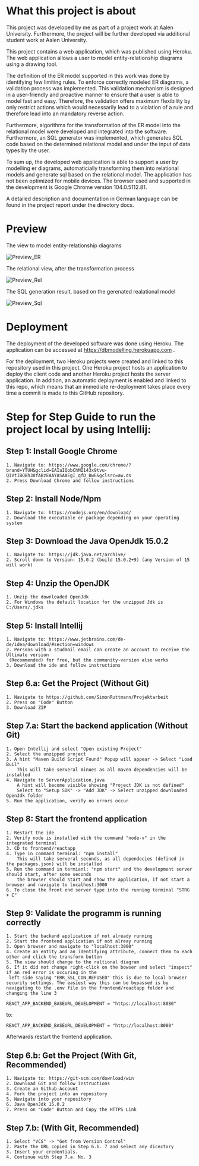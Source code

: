 # What this project is about

This project was developed by me as part of a project work at Aalen University. Furthermore, the project will be further developed via additional student work at Aalen University. 

This project contains a web application, which was published using Heroku. The web application allows a user to model entity-relationship diagrams using a drawing tool.

The definition of the ER model supported in this work was done by identifying few limiting rules.
To enforce correctly modeled ER diagrams, a validation process was implemented. This validation mechanism is designed in a user-friendly and proactive manner to ensure that a user is able to model fast and easy. Therefore, the validation offers maximum flexibility by only restrict actions which would necessarily lead to a violation of a rule and therefore lead into an mandatory reverse action.

Furthermore, algorithms for the transformation of the ER model into the relational model were developed and integrated into the software. 
Furthermore, an SQL generator was implemented, which generates SQL code based on the determined relational model and under the input of data types by the user.

To sum up, the developed web application is able to support a user by modelling er diagrams, automaticially transforming them into relational models and generate sql based on the relational model. The application has not been optimized for mobile devices.
The browser used and supported in the development is Google Chrome version 104.0.5112.81.

A detailed description and documentation in German language can be found in the project report under the directory docs.

# Preview

The view to model entity-relationship diagrams

![Preview_ER](https://user-images.githubusercontent.com/67674601/203057244-4f723a86-3342-4181-a049-6c37378f5403.PNG)

The relational view, after the transformation process

![Preview_Rel](https://user-images.githubusercontent.com/67674601/203057268-58131826-e659-4ceb-a087-0d7ea91866b3.PNG)

The SQL generation result, based on the gerenated realational model

![Preview_Sql](https://user-images.githubusercontent.com/67674601/203058203-ed2c13fb-1f2a-4ef0-b42e-c2f3b43cea3d.PNG)

# Deployment

The deployment of the developed software was done using Heroku.
The application can be accessed at https://dbmodelling.herokuapp.com .

For the deployment, two Heroku projects were created and linked to this repository used in this project.
One Heroku project hosts an application to deploy the client code and another Heroku project hosts the server application.
In addition, an automatic deployment is enabled and linked to this repo, which means that
an immediate re-deployment takes place every time a commit is made to this GitHub repository.


# Step for Step Guide to run the project local by using Intellij:

## Step 1: Install Google Chrome

	1. Navigate to: https://www.google.com/chrome/?brand=YTUH&gclid=EAIaIQobChMI143x9tvu-QIVtIBQBh38fABzEAAYASAAEgI_qfD_BwE&gclsrc=aw.ds
	2. Press Download Chrome and follow instructions

## Step 2: Install Node/Npm

	1. Navigate to: https://nodejs.org/en/download/
	2. Download the executable or package depending on your operating system

## Step 3: Download the Java OpenJdk 15.0.2

	1. Navigate to: https://jdk.java.net/archive/
	2. Scroll down to Version: 15.0.2 (build 15.0.2+9) (any Version of 15 will work)
	
## Step 4: Unzip the OpenJDK

	1. Unzip the downloaded OpenJdk
	2. For Windows the default location for the unzipped Jdk is C:/Users/.jdks
		
## Step 5: Install Intellij

	1. Navigate to: https://www.jetbrains.com/de-de/idea/download/#section=windows
	2. Persons with a studmail email can create an account to receive the Ultimate version 
     (Recommended) for free, but the community-version also works 
	3. Download the ide and follow instructions

## Step 6.a: Get the Project (Without Git)

	1. Navigate to https://github.com/SimonRuttmann/Projektarbeit			
	2. Press on "Code" Button		
	3. Download ZIP					

## Step 7.a: Start the backend application (Without Git)

	1. Open Intellij and select "Open existing Project"
	2. Select the unzipped project
	3. A hint "Maven Build Script Found" Popup will appear -> Select "Load Buil"
		This will take serveral minues as all maven dependencies will be installed
	4. Navigate to ServerApplication.java 
		A hint will become visible showing "Project JDK is not defined"
		Select to "Setup SDK" -> "Add JDK" -> Select unzipped downloaded OpenJdk folder
	5. Run the application, verify no errors occur
	
## Step 8: Start the frontend application

	1. Restart the ide
	2. Verify node is installed with the command "node-v" in the integrated terminal
	3. CD to frontend/reactapp
	4. Type in command terminal: "npm install"
		This will take serveral seconds, as all dependecies (defined in the packages.json) will be installed
	5. Run the command in termianl: "npm start" and the development server should start, after some seconds 
	    the browser should start and show the application, if not start a browser and navigate to localhost:3000
	6. To close the front end server type into the running terminal "STRG + C"

## Step 9: Validate the programm is running correctly

	1. Start the backend application if not already running
	2. Start the frontend application if not alreay running
	3. Open browser and navigate to "localhost:3000"
	4. Create an entity and an identifying attribute, connect them to each other and click the transform button
	5. The view should change to the raltional diagram
	6. If it did not change right-click on the bowser and select "inspect" if an red error is occuring in the 
     left side saying "ERR_SSL_CON_REFUSED" this is due to local browser security settings. The easiest way this can be bypassed is by navigating to the .env file in the frontend/reactapp folder and changing the line 3 
     	
```
REACT_APP_BACKEND_BASEURL_DEVELOPMENT = "https://localhost:8080"
```
to:
```
REACT_APP_BACKEND_BASEURL_DEVELOPMENT = "http://localhost:8080"
```
Afterwards restart the frontend application.

## Step 6.b: Get the Project (With Git, Recommended)

 	1. Navigate to: https://git-scm.com/download/win
	2. Download Git and follow instructions			
	3. Create an Github-Account		
	4. Fork the project into an repository
	5. Navigate into your repository	
	6. Java OpenJdk 15.0.2
	7. Press on "Code" Button and Copy the HTTPS Link

## Step 7.b: (With Git, Recommended)

	1. Select "VCS" -> "Get from Version Control"
	2. Paste the URL copied in Step 6.b. 7 and select any dicectory
	3. Insert your credentials.
	4. Continue with Step 7.a. No. 3
